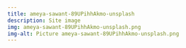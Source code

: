 ```yaml
---
title: ameya-sawant-89UPihhAkmo-unsplash
description: Site image
img: ameya-sawant-89UPihhAkmo-unsplash.png
img-alt: Picture ameya-sawant-89UPihhAkmo-unsplash.png
---
```


